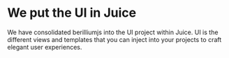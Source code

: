 # We put the UI in Juice

We have consolidated berilliumjs into the UI project within Juice. UI is the different views and templates that you can
inject into your projects to craft elegant user experiences.

